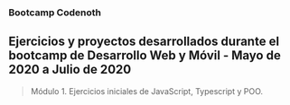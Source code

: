 ### Bootcamp Codenoth

## Ejercicios y proyectos desarrollados durante el bootcamp de Desarrollo Web y Móvil - Mayo de 2020 a Julio de 2020

> Módulo 1. Ejercicios iniciales de JavaScript, Typescript y POO.

